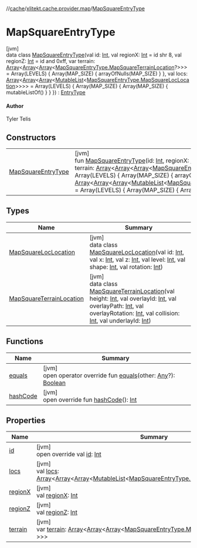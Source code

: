 //[cache](../../../index.md)/[xlitekt.cache.provider.map](../index.md)/[MapSquareEntryType](index.md)

# MapSquareEntryType

[jvm]\
data class [MapSquareEntryType](index.md)(val id: [Int](https://kotlinlang.org/api/latest/jvm/stdlib/kotlin/-int/index.html), val regionX: [Int](https://kotlinlang.org/api/latest/jvm/stdlib/kotlin/-int/index.html) = id shr 8, val regionZ: [Int](https://kotlinlang.org/api/latest/jvm/stdlib/kotlin/-int/index.html) = id and 0xff, var terrain: [Array](https://kotlinlang.org/api/latest/jvm/stdlib/kotlin/-array/index.html)&lt;[Array](https://kotlinlang.org/api/latest/jvm/stdlib/kotlin/-array/index.html)&lt;[Array](https://kotlinlang.org/api/latest/jvm/stdlib/kotlin/-array/index.html)&lt;[MapSquareEntryType.MapSquareTerrainLocation](-map-square-terrain-location/index.md)?&gt;&gt;&gt; = Array(LEVELS) { Array(MAP_SIZE) { arrayOfNulls(MAP_SIZE) } }, val locs: [Array](https://kotlinlang.org/api/latest/jvm/stdlib/kotlin/-array/index.html)&lt;[Array](https://kotlinlang.org/api/latest/jvm/stdlib/kotlin/-array/index.html)&lt;[Array](https://kotlinlang.org/api/latest/jvm/stdlib/kotlin/-array/index.html)&lt;[MutableList](https://kotlinlang.org/api/latest/jvm/stdlib/kotlin.collections/-mutable-list/index.html)&lt;[MapSquareEntryType.MapSquareLocLocation](-map-square-loc-location/index.md)&gt;&gt;&gt;&gt; = Array(LEVELS) {
        Array(MAP_SIZE) {
            Array(MAP_SIZE) {
                mutableListOf()
            }
        }
    }) : [EntryType](../../xlitekt.cache.provider/-entry-type/index.md)

#### Author

Tyler Telis

## Constructors

| | |
|---|---|
| [MapSquareEntryType](-map-square-entry-type.md) | [jvm]<br>fun [MapSquareEntryType](-map-square-entry-type.md)(id: [Int](https://kotlinlang.org/api/latest/jvm/stdlib/kotlin/-int/index.html), regionX: [Int](https://kotlinlang.org/api/latest/jvm/stdlib/kotlin/-int/index.html) = id shr 8, regionZ: [Int](https://kotlinlang.org/api/latest/jvm/stdlib/kotlin/-int/index.html) = id and 0xff, terrain: [Array](https://kotlinlang.org/api/latest/jvm/stdlib/kotlin/-array/index.html)&lt;[Array](https://kotlinlang.org/api/latest/jvm/stdlib/kotlin/-array/index.html)&lt;[Array](https://kotlinlang.org/api/latest/jvm/stdlib/kotlin/-array/index.html)&lt;[MapSquareEntryType.MapSquareTerrainLocation](-map-square-terrain-location/index.md)?&gt;&gt;&gt; = Array(LEVELS) { Array(MAP_SIZE) { arrayOfNulls(MAP_SIZE) } }, locs: [Array](https://kotlinlang.org/api/latest/jvm/stdlib/kotlin/-array/index.html)&lt;[Array](https://kotlinlang.org/api/latest/jvm/stdlib/kotlin/-array/index.html)&lt;[Array](https://kotlinlang.org/api/latest/jvm/stdlib/kotlin/-array/index.html)&lt;[MutableList](https://kotlinlang.org/api/latest/jvm/stdlib/kotlin.collections/-mutable-list/index.html)&lt;[MapSquareEntryType.MapSquareLocLocation](-map-square-loc-location/index.md)&gt;&gt;&gt;&gt; = Array(LEVELS) {         Array(MAP_SIZE) {             Array(MAP_SIZE) {                 mutableListOf()             }         }     }) |

## Types

| Name | Summary |
|---|---|
| [MapSquareLocLocation](-map-square-loc-location/index.md) | [jvm]<br>data class [MapSquareLocLocation](-map-square-loc-location/index.md)(val id: [Int](https://kotlinlang.org/api/latest/jvm/stdlib/kotlin/-int/index.html), val x: [Int](https://kotlinlang.org/api/latest/jvm/stdlib/kotlin/-int/index.html), val z: [Int](https://kotlinlang.org/api/latest/jvm/stdlib/kotlin/-int/index.html), val level: [Int](https://kotlinlang.org/api/latest/jvm/stdlib/kotlin/-int/index.html), val shape: [Int](https://kotlinlang.org/api/latest/jvm/stdlib/kotlin/-int/index.html), val rotation: [Int](https://kotlinlang.org/api/latest/jvm/stdlib/kotlin/-int/index.html)) |
| [MapSquareTerrainLocation](-map-square-terrain-location/index.md) | [jvm]<br>data class [MapSquareTerrainLocation](-map-square-terrain-location/index.md)(val height: [Int](https://kotlinlang.org/api/latest/jvm/stdlib/kotlin/-int/index.html), val overlayId: [Int](https://kotlinlang.org/api/latest/jvm/stdlib/kotlin/-int/index.html), val overlayPath: [Int](https://kotlinlang.org/api/latest/jvm/stdlib/kotlin/-int/index.html), val overlayRotation: [Int](https://kotlinlang.org/api/latest/jvm/stdlib/kotlin/-int/index.html), val collision: [Int](https://kotlinlang.org/api/latest/jvm/stdlib/kotlin/-int/index.html), val underlayId: [Int](https://kotlinlang.org/api/latest/jvm/stdlib/kotlin/-int/index.html)) |

## Functions

| Name | Summary |
|---|---|
| [equals](equals.md) | [jvm]<br>open operator override fun [equals](equals.md)(other: [Any](https://kotlinlang.org/api/latest/jvm/stdlib/kotlin/-any/index.html)?): [Boolean](https://kotlinlang.org/api/latest/jvm/stdlib/kotlin/-boolean/index.html) |
| [hashCode](hash-code.md) | [jvm]<br>open override fun [hashCode](hash-code.md)(): [Int](https://kotlinlang.org/api/latest/jvm/stdlib/kotlin/-int/index.html) |

## Properties

| Name | Summary |
|---|---|
| [id](id.md) | [jvm]<br>open override val [id](id.md): [Int](https://kotlinlang.org/api/latest/jvm/stdlib/kotlin/-int/index.html) |
| [locs](locs.md) | [jvm]<br>val [locs](locs.md): [Array](https://kotlinlang.org/api/latest/jvm/stdlib/kotlin/-array/index.html)&lt;[Array](https://kotlinlang.org/api/latest/jvm/stdlib/kotlin/-array/index.html)&lt;[Array](https://kotlinlang.org/api/latest/jvm/stdlib/kotlin/-array/index.html)&lt;[MutableList](https://kotlinlang.org/api/latest/jvm/stdlib/kotlin.collections/-mutable-list/index.html)&lt;[MapSquareEntryType.MapSquareLocLocation](-map-square-loc-location/index.md)&gt;&gt;&gt;&gt; |
| [regionX](region-x.md) | [jvm]<br>val [regionX](region-x.md): [Int](https://kotlinlang.org/api/latest/jvm/stdlib/kotlin/-int/index.html) |
| [regionZ](region-z.md) | [jvm]<br>val [regionZ](region-z.md): [Int](https://kotlinlang.org/api/latest/jvm/stdlib/kotlin/-int/index.html) |
| [terrain](terrain.md) | [jvm]<br>var [terrain](terrain.md): [Array](https://kotlinlang.org/api/latest/jvm/stdlib/kotlin/-array/index.html)&lt;[Array](https://kotlinlang.org/api/latest/jvm/stdlib/kotlin/-array/index.html)&lt;[Array](https://kotlinlang.org/api/latest/jvm/stdlib/kotlin/-array/index.html)&lt;[MapSquareEntryType.MapSquareTerrainLocation](-map-square-terrain-location/index.md)?&gt;&gt;&gt; |
